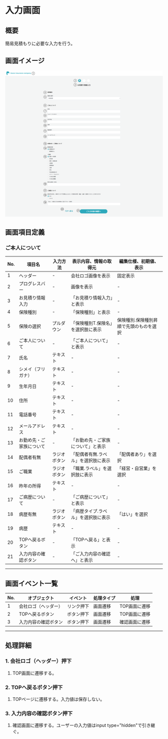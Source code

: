 # 入力画面

## 概要

簡易見積もりに必要な入力を行う。

## 画面イメージ

![](image/入力画面.png)

## 画面項目定義

### ご本人について

|No.|項目名|入力方法|表示内容、情報の取得元|編集仕様、初期値、表示|
|--|--|--|--|--|
|1|ヘッダー|-|会社ロゴ画像を表示|固定表示|
|2|プログレスバー|-|画像を表示|-|
|3|お見積り情報入力|-|「お見積り情報入力」と表示|-|
|4|保険種別|-|「保険種別」と表示|-|
|5|保険の選択|プルダウン|「保険種別T.保険名」を選択肢に表示|保険種別.保険種別昇順で先頭のものを選択|
|6|ご本人について|-|「ご本人について」と表示|-|
|7|氏名|テキスト|-|-|
|8|シメイ（フリガナ）|テキスト|-|-|
|9|生年月日|テキスト|-|-|
|10|住所|テキスト|-|-|
|11|電話番号|テキスト|-|-|
|12|メールアドレス|テキスト|-|-|
|13|お勤め先・ご家族について|-|「お勤め先・ご家族について」と表示|-|
|14|配偶者有無|ラジオボタン|「配偶者有無.ラベル」を選択肢に表示|「配偶者あり」を選択|
|15|ご職業|ラジオボタン|「職業.ラベル」を選択肢に表示|「経営・自営業」を選択|
|16|昨年の所得|テキスト|-|-|
|17|ご病歴について|-|「ご病歴について」と表示|-|
|18|病歴有無|ラジオボタン|「病歴タイプ.ラベル」を選択肢に表示|「はい」を選択|
|19|病歴|テキスト|-|-|
|20|TOPへ戻るボタン|-|「TOPへ戻る」と表示|-|
|21|入力内容の確認ボタン|-|「ご入力内容の確認へ」と表示|-|

---

## 画面イベント一覧

|No.|オブジェクト|イベント|処理タイプ|処理|
|--|--|--|--|--|
|1|会社ロゴ（ヘッダー）|リンク押下|画面遷移|TOP画面に遷移|
|2|TOPへ戻るボタン|ボタン押下|画面遷移|TOP画面に遷移|
|3|入力内容の確認ボタン|ボタン押下|画面遷移|確認画面に遷移|

--- 

## 処理詳細

### 1. 会社ロゴ（ヘッダー）押下

1. TOP画面に遷移する。

### 2. TOPへ戻るボタン押下

1. TOPページに遷移する。入力値は保存しない。

### 3. 入力内容の確認ボタン押下

1. 確認画面に遷移する。ユーザーの入力値はinput type="hidden"で引き継ぐ。
